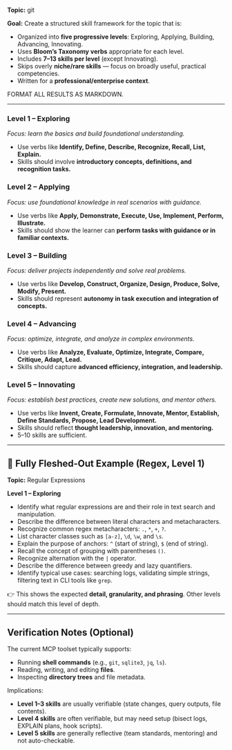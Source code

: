 **Topic:** git

**Goal:** Create a structured skill framework for the topic that is:

- Organized into **five progressive levels**: Exploring, Applying, Building, Advancing, Innovating.
- Uses **Bloom’s Taxonomy verbs** appropriate for each level.
- Includes **7–13 skills per level** (except Innovating).
- Skips overly **niche/rare skills** — focus on broadly useful, practical competencies.
- Written for a **professional/enterprise context**.


FORMAT ALL RESULTS AS MARKDOWN.

---

### Level 1 – Exploring

_Focus: learn the basics and build foundational understanding._

- Use verbs like **Identify, Define, Describe, Recognize, Recall, List, Explain.**
- Skills should involve **introductory concepts, definitions, and recognition tasks.**

### Level 2 – Applying

_Focus: use foundational knowledge in real scenarios with guidance._

- Use verbs like **Apply, Demonstrate, Execute, Use, Implement, Perform, Illustrate.**
- Skills should show the learner can **perform tasks with guidance or in familiar contexts.**

### Level 3 – Building

_Focus: deliver projects independently and solve real problems._

- Use verbs like **Develop, Construct, Organize, Design, Produce, Solve, Modify, Present.**
- Skills should represent **autonomy in task execution and integration of concepts.**

### Level 4 – Advancing

_Focus: optimize, integrate, and analyze in complex environments._

- Use verbs like **Analyze, Evaluate, Optimize, Integrate, Compare, Critique, Adapt, Lead.**
- Skills should capture **advanced efficiency, integration, and leadership.**

### Level 5 – Innovating

_Focus: establish best practices, create new solutions, and mentor others._

- Use verbs like **Invent, Create, Formulate, Innovate, Mentor, Establish, Define Standards, Propose, Lead Development.**
- Skills should reflect **thought leadership, innovation, and mentoring.**
- 5–10 skills are sufficient.

---

## 📌 Fully Fleshed-Out Example (Regex, Level 1)

**Topic:** Regular Expressions

**Level 1 – Exploring**

- Identify what regular expressions are and their role in text search and manipulation.
- Describe the difference between literal characters and metacharacters.
- Recognize common regex metacharacters: `.`, `*`, `+`, `?`.
- List character classes such as `[a-z]`, `\d`, `\w`, and `\s`.
- Explain the purpose of anchors: `^` (start of string), `$` (end of string).
- Recall the concept of grouping with parentheses `()`.
- Recognize alternation with the `|` operator.
- Describe the difference between greedy and lazy quantifiers.
- Identify typical use cases: searching logs, validating simple strings, filtering text in CLI tools like `grep`.

👉 This shows the expected **detail, granularity, and phrasing**. Other levels should match this level of depth.

---

## Verification Notes (Optional)

The current MCP toolset typically supports:

- Running **shell commands** (e.g., `git`, `sqlite3`, `jq`, `ls`).
- Reading, writing, and editing **files**.
- Inspecting **directory trees** and file metadata.

Implications:

- **Level 1–3 skills** are usually verifiable (state changes, query outputs, file contents).
- **Level 4 skills** are often verifiable, but may need setup (bisect logs, EXPLAIN plans, hook scripts).
- **Level 5 skills** are generally reflective (team standards, mentoring) and not auto-checkable.